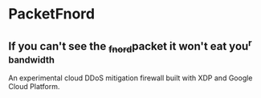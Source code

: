 # PacketFnord

## If you can't see the <sub>~~fnord~~</sub>packet it won't eat you<sup>r bandwidth</sup>

An experimental cloud DDoS mitigation firewall built with XDP and Google Cloud Platform.
